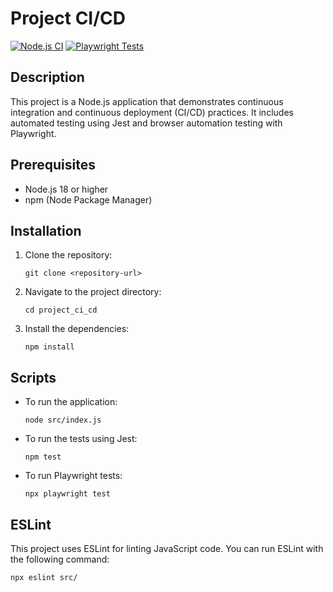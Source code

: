 # Project CI/CD
[![Node.js CI](https://github.com/Zastial/Project-CI-CD/actions/workflows/ci.yml/badge.svg)](https://github.com/Zastial/Project-CI-CD/actions/workflows/ci.yml)
[![Playwright Tests](https://github.com/Zastial/Project-CI-CD/actions/workflows/playwright.yml/badge.svg)](https://github.com/Zastial/Project-CI-CD/actions/workflows/playwright.yml)
## Description
This project is a Node.js application that demonstrates continuous integration and continuous deployment (CI/CD) practices. It includes automated testing using Jest and browser automation testing with Playwright.

## Prerequisites
- Node.js 18 or higher
- npm (Node Package Manager)

## Installation
1. Clone the repository:
   ```
   git clone <repository-url>
   ```
2. Navigate to the project directory:
   ```
   cd project_ci_cd
   ```
3. Install the dependencies:
   ```
   npm install
   ```

## Scripts
- To run the application:
  ```
  node src/index.js
  ```
- To run the tests using Jest:
  ```
  npm test
  ```
- To run Playwright tests:
  ```
  npx playwright test
  ```

## ESLint
This project uses ESLint for linting JavaScript code. You can run ESLint with the following command:
```
npx eslint src/
```
